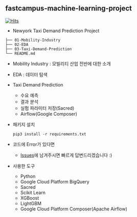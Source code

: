 ## fastcampus-machine-learning-project

[![Hits](https://hits.seeyoufarm.com/api/count/incr/badge.svg?url=https%3A%2F%2Fgithub.com%2Fzzsza%2Ffastcampus-machine-learning-project)](https://hits.seeyoufarm.com)

- Newyork Taxi Demand Prediction Project



```
├── 01-Mobility-Industry
├── 02-EDA
├── 03-Taxi-Demand-Prediction
└── README.md
```

- Mobility Industry : 모빌리티 산업 전반에 대한 소개
- EDA : 데이터 탐색
- Taxi Demand Prediction
	- 수요 예측
	- 결과 분석
	- 실험 파라미터 저장(Sacred)
	- Airflow(Google Composer)


- 패키지 설치
	
	```
	pip3 install -r requirements.txt
	```
	
- 코드에 Error가 있다면
	- [Issues](https://github.com/zzsza/fastcampus-machine-learning-project/issues)에 남겨주시면 빠르게 답변드리겠습니다 :)

	
- 사용한 도구
	- Python
	- Google Cloud Platform BigQuery
	- Sacred
	- Scikit Learn
	- XGBoost
	- LightGBM
	- Google Cloud Platform Composer(Apache Airflow)

	
	